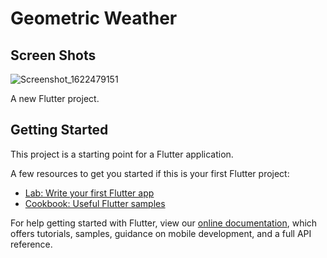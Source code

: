 # Geometric Weather

## Screen Shots

![Screenshot_1622479151](https://user-images.githubusercontent.com/64004539/120814142-34ecb500-c56c-11eb-8e1b-75504e4d7069.png)


A new Flutter project.

## Getting Started

This project is a starting point for a Flutter application.

A few resources to get you started if this is your first Flutter project:

- [Lab: Write your first Flutter app](https://flutter.dev/docs/get-started/codelab)
- [Cookbook: Useful Flutter samples](https://flutter.dev/docs/cookbook)

For help getting started with Flutter, view our
[online documentation](https://flutter.dev/docs), which offers tutorials,
samples, guidance on mobile development, and a full API reference.
